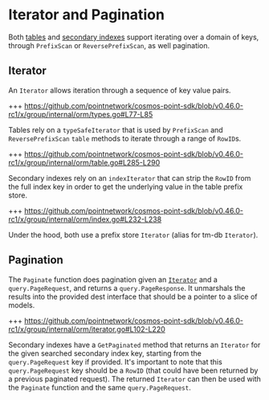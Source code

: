 # Iterator and Pagination

Both [tables](01_table.md) and [secondary indexes](02_secondary_index.md) support iterating over a domain of keys, through `PrefixScan` or `ReversePrefixScan`, as well pagination.

## Iterator

An `Iterator` allows iteration through a sequence of key value pairs.

+++ https://github.com/pointnetwork/cosmos-point-sdk/blob/v0.46.0-rc1/x/group/internal/orm/types.go#L77-L85

Tables rely on a `typeSafeIterator` that is used by `PrefixScan` and `ReversePrefixScan` `table` methods to iterate through a range of `RowID`s.

+++ https://github.com/pointnetwork/cosmos-point-sdk/blob/v0.46.0-rc1/x/group/internal/orm/table.go#L285-L290

Secondary indexes rely on an `indexIterator` that can strip the `RowID` from the full index key in order to get the underlying value in the table prefix store.

+++ https://github.com/pointnetwork/cosmos-point-sdk/blob/v0.46.0-rc1/x/group/internal/orm/index.go#L232-L238

Under the hood, both use a prefix store `Iterator` (alias for tm-db `Iterator`).

## Pagination

The `Paginate` function does pagination given an [`Iterator`](#iterator) and a `query.PageRequest`, and returns a `query.PageResponse`.
It unmarshals the results into the provided dest interface that should be a pointer to a slice of models.

+++ https://github.com/pointnetwork/cosmos-point-sdk/blob/v0.46.0-rc1/x/group/internal/orm/iterator.go#L102-L220

Secondary indexes have a `GetPaginated` method that returns an `Iterator` for the given searched secondary index key, starting from the `query.PageRequest` key if provided. It's important to note that this `query.PageRequest` key should be a `RowID` (that could have been returned by a previous paginated request). The returned `Iterator` can then be used with the `Paginate` function and the same `query.PageRequest`.
